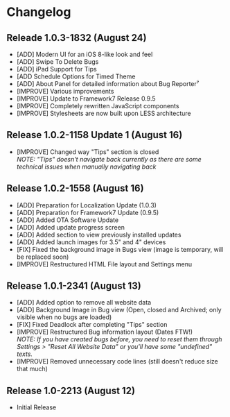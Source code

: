 # Changelog
Releade 1.0.3-1832 (August 24)
------------------
* [ADD] Modern UI for an iOS 8-like look and feel
* [ADD] Swipe To Delete Bugs
* [ADD] iPad Support for Tips
* [ADD Schedule Options for Timed Theme
* [ADD] About Panel for detailed information about Bug Reporter⁷
* [IMPROVE] Various improvements
* [IMPROVE] Update to Framework7 Release 0.9.5
* [IMPROVE] Completely rewritten JavaScript components
* [IMPROVE] Stylesheets are now built upon LESS architecture

Release 1.0.2-1158 Update 1 (August 16)
---------------------------
* [IMPROVE] Changed way "Tips" section is closed  
  *NOTE: "Tips" doesn't navigate back currently as there are some technical issues when manually navigating back*

Release 1.0.2-1558 (August 16)
------------------
* [ADD] Preparation for Localization Update (1.0.3)
* [ADD] Preparation for Framework7 Update (0.9.5)
* [ADD] Added OTA Software Update
* [ADD] Added update progress screen
* [ADD] Added section to view previously installed updates
* [ADD] Added launch images for 3.5" and 4" devices
* [FIX] Fixed the background image in Bugs view (image is temporary, will be replaced soon)
* [IMPROVE] Restructured HTML File layout and Settings menu

Release 1.0.1-2341 (August 13)
------------------
* [ADD] Added option to remove all website data
* [ADD] Background Image in Bug view (Open, closed and Archived; only visible when no bugs are loaded)
* [FIX] Fixed Deadlock after completing "Tips" section
* [IMPROVE] Restructured Bug information layout (Dates FTW!)  
  *NOTE: If you have created bugs before, you need to reset them through Settings > "Reset All Website Data" or you'll have some "undefined" texts.*
* [IMPROVE] Removed unnecessary code lines (still doesn't reduce size that much)

Release 1.0-2213 (August 12)
----------------
* Initial Release

